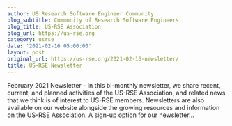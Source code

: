 ```yaml
---
author: US Research Software Engineer Community
blog_subtitle: Community of Research Software Engineers
blog_title: US-RSE Association
blog_url: https://us-rse.org
category: usrse
date: '2021-02-16 05:00:00'
layout: post
original_url: https://us-rse.org/2021-02-16-newsletter/
title: US-RSE Newsletter
---
```


February 2021 Newsletter - 
          In this bi-monthly newsletter, we share recent, current, and planned activities of the US-RSE Association, and related news that we think is of interest to US-RSE members. Newsletters are also available on our website alongside the growing resources and information on the US-RSE Association. A sign-up option for our newsletter...